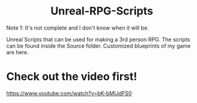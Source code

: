 <!DOCTYPE html>
<html>
<body>
<h1 align="center"> Unreal-RPG-Scripts </h1>

Note 1: It's not complete and I don't know when it will be.

Unreal Scripts that can be used for making a 3rd person RPG. The scripts can be found inside the Source folder.
Customized blueprints of my game are here.

 # Check out the video first!
 https://www.youtube.com/watch?v=bK-bMIJdFS0



